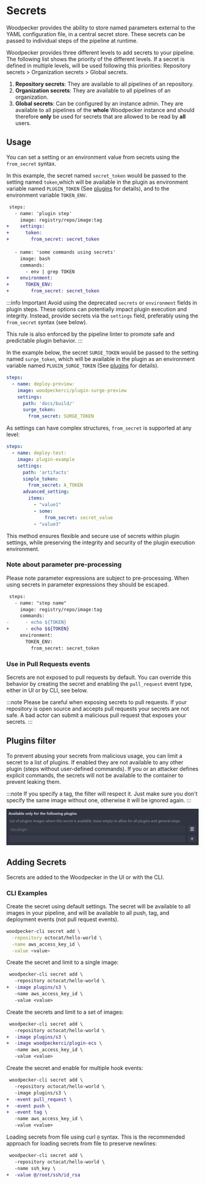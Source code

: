 # Secrets

Woodpecker provides the ability to store named parameters external to the YAML configuration file, in a central secret store. These secrets can be passed to individual steps of the pipeline at runtime.

Woodpecker provides three different levels to add secrets to your pipeline. The following list shows the priority of the different levels. If a secret is defined in multiple levels, will be used following this priorities: Repository secrets > Organization secrets > Global secrets.

1. **Repository secrets**: They are available to all pipelines of an repository.
2. **Organization secrets**: They are available to all pipelines of an organization.
3. **Global secrets**: Can be configured by an instance admin.
   They are available to all pipelines of the **whole** Woodpecker instance and should therefore **only** be used for secrets that are allowed to be read by **all** users.

## Usage

You can set a setting or an environment value from secrets using the `from_secret` syntax.

In this example, the secret named `secret_token` would be passed to the setting named `token`,which will be available in the plugin as environment variable named `PLUGIN_TOKEN` (See [plugins](./51-plugins/20-creating-plugins.md#settings) for details), and to the environment variable `TOKEN_ENV`.

```diff
 steps:
   - name: 'plugin step'
     image: registry/repo/image:tag
+    settings:
+      token:
+        from_secret: secret_token

   - name: 'some commands using secrets'
     image: bash
     commands:
       - env | grep TOKEN
+    environment:
+      TOKEN_ENV:
+        from_secret: secret_token
```

:::info Important
Avoid using the deprecated `secrets` or `environment` fields in plugin steps.
These options can potentially impact plugin execution and integrity.
Instead, provide secrets via the `settings` field, preferably using the `from_secret` syntax (see below).

This rule is also enforced by the pipeline linter to promote safe and predictable plugin behavior.
:::

In the example below, the secret `SURGE_TOKEN` would be passed to the setting named `surge_token`, which will be available in the plugin as an environment variable named `PLUGIN_SURGE_TOKEN` (See [plugins](./51-plugins/20-creating-plugins.md#settings) for details).

```yaml
steps:
  - name: deploy-preview:
    image: woodpeckerci/plugin-surge-preview
    settings:
      path: 'docs/build/'
      surge_token:
        from_secret: SURGE_TOKEN
```

As settings can have complex structures, `from_secret` is supported at any level:

```yaml
steps:
  - name: deploy-test:
    image: plugin-example
    settings:
      path: 'artifacts'
      simple_token:
        from_secret: A_TOKEN
      advanced_setting:
        items:
          - "value1"
          - some:
              from_secret: secret_value
          - "value3"
```

This method ensures flexible and secure use of secrets within plugin settings, while preserving the integrity and security of the plugin execution environment.

### Note about parameter pre-processing

Please note parameter expressions are subject to pre-processing. When using secrets in parameter expressions they should be escaped.

```diff
 steps:
   - name: "step name"
     image: registry/repo/image:tag
     commands:
-      - echo ${TOKEN}
+      - echo $${TOKEN}
     environment:
       TOKEN_ENV:
         from_secret: secret_token
```

### Use in Pull Requests events

Secrets are not exposed to pull requests by default. You can override this behavior by creating the secret and enabling the `pull_request` event type, either in UI or by CLI, see below.

:::note
Please be careful when exposing secrets to pull requests. If your repository is open source and accepts pull requests your secrets are not safe. A bad actor can submit a malicious pull request that exposes your secrets.
:::

## Plugins filter

To prevent abusing your secrets from malicious usage, you can limit a secret to a list of plugins. If enabled they are not available to any other plugin (steps without user-defined commands). If you or an attacker defines explicit commands, the secrets will not be available to the container to prevent leaking them.

:::note
If you specify a tag, the filter will respect it.
Just make sure you don't specify the same image without one, otherwise it will be ignored again.
:::

![plugins filter](./secrets-plugins-filter.png)

## Adding Secrets

Secrets are added to the Woodpecker in the UI or with the CLI.

### CLI Examples

Create the secret using default settings. The secret will be available to all images in your pipeline, and will be available to all push, tag, and deployment events (not pull request events).

```bash
woodpecker-cli secret add \
  -repository octocat/hello-world \
  -name aws_access_key_id \
  -value <value>
```

Create the secret and limit to a single image:

```diff
 woodpecker-cli secret add \
   -repository octocat/hello-world \
+  -image plugins/s3 \
   -name aws_access_key_id \
   -value <value>
```

Create the secrets and limit to a set of images:

```diff
 woodpecker-cli secret add \
   -repository octocat/hello-world \
+  -image plugins/s3 \
+  -image woodpeckerci/plugin-ecs \
   -name aws_access_key_id \
   -value <value>
```

Create the secret and enable for multiple hook events:

```diff
 woodpecker-cli secret add \
   -repository octocat/hello-world \
   -image plugins/s3 \
+  -event pull_request \
+  -event push \
+  -event tag \
   -name aws_access_key_id \
   -value <value>
```

Loading secrets from file using curl `@` syntax. This is the recommended approach for loading secrets from file to preserve newlines:

```diff
 woodpecker-cli secret add \
   -repository octocat/hello-world \
   -name ssh_key \
+  -value @/root/ssh/id_rsa
```
